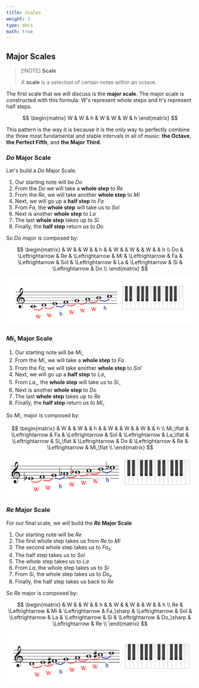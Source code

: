 ```yaml
---
title: Scales
weight: 1
type: docs
math: true
---
```


## Major Scales

> [!NOTE] **Scale**
>
> A **scale** is a selection of certain notes within an octave.

The first scale that we will discuss is the **major scale**. The major scale is constructed with this formula: $W$'s represent whole steps and $h$'s represent half steps.

$$
\begin{matrix}
W & W & h & W & W & W & h
\end{matrix}
$$

This pattern is the way it is because it is the only way to perfectly combine the three most fundamental and stable intervals in all of music: **the Octave**, **the Perfect Fifth**, and **the Major Third**.

### $Do$ Major Scale

Let's build a $Do$ Major Scale.

1. Our starting note will be $Do$
2. From the $Do$ we will take a **whole step** to $Re$
3. From the $Re$, we will take another **whole step** to $Mi$
4. Next, we will go up a **half step** to $Fa$
5. From $Fa$, the **whole step** will take us to $Sol$
6. Next is another **whole step** to $La$
7. The last **whole step** takes up to $Si$
8. Finally, the **half step** return us to $Do$

So $Do$ major is composed by:

$$
\begin{matrix}
& W & & W & & h & & W & & W & & W & & h \\
Do & \Leftrightarrow & Re & \Leftrightarrow & Mi & \Leftrightarrow & Fa & \Leftrightarrow & Sol & \Leftrightarrow & La & \Leftrightarrow & Si & \Leftrightarrow & Do \\
\end{matrix}
$$

![C Major Scale](./assets/c_major_scale_1.png)

### $Mi_\flat$ Major Scale

1. Our starting note will be $Mi_\flat$
2. From the $Mi_\flat$ we will take a **whole step** to $Fa$
3. From the $Fa$, we will take another **whole step** to $Sol$
4. Next, we will go up a **half step** to $La_\flat$
5. From $La_\flat$, the **whole step** will take us to $Si_\flat$
6. Next is another **whole step** to $Do$
7. The last **whole step** takes up to $Re$
8. Finally, the **half step** return us to $Mi_\flat$

So $Mi_\flat$ major is composed by:

$$
\begin{matrix}
& W & & W & & h & & W & & W & & W & & h \\
Mi_\flat & \Leftrightarrow & Fa & \Leftrightarrow & Sol & \Leftrightarrow & La_\flat & \Leftrightarrow & Si_\flat & \Leftrightarrow & Do & \Leftrightarrow & Re & \Leftrightarrow & Mi_\flat \\
\end{matrix}
$$

![Mi Flat Major Scale](./assets/mi_flat_major_scale.png)

### $Re$ Major Scale

For our final scale, we will build the **$Re$ Major Scale**

1. Our starting note will be $Re$
2. The first whole step takes us from $Re$ to $Mi$
3. The second whole step takes us to $Fa_\sharp$
4. The half step takes us to $Sol$
5. The whole step takes us to $La$
6. From $La$, the whole step takes us to $Si$
7. From $Si$, the whole step takes us to $Do_\sharp$
8. Finally, the half step takes us back to $Re$

So $Re$ major is composed by:

$$
\begin{matrix}
& W & & W & & h & & W & & W & & W & & h \\
Re & \Leftrightarrow & Mi & \Leftrightarrow & Fa_\sharp & \Leftrightarrow & Sol & \Leftrightarrow & La & \Leftrightarrow & Si & \Leftrightarrow & Do_\sharp & \Leftrightarrow & Re \\
\end{matrix}
$$

![Re Major Scale](./assets/re_major_scale.png)
